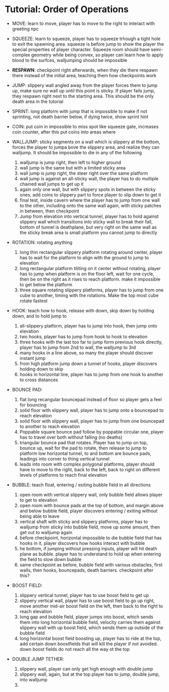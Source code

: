 # Tutorial: Order of Operations

+ MOVE: learn to move, player has to move to the right to interact with greeting npc

+ SQUEEZE: learn to squeeze, player has to squeeze trhough a tight hole to exit the spawning area. squeeze is before jump to show the player the special properties of player character. Squeeze room should have semi-complex geometry while being convex, so player can learn how to apply blood to the surfces, walljumping should be impossible

+ **RESPAWN**: checkpoint right afterwards, when they die there respawn there instead of the initial area, teaching them how checkpoints work

+ JUMP: slippery wall angled away from the player forces them to jump up, make sure no wall up until this point is sticky. If player fails jump, they respawn right next to the starting area. This should be the only death area in the tutorial

+ SPRINT: long platform with jump that is impossible to make if not sprinting, not death barrier below, if dying twice, show sprint hint

+ COIN: put coin in impossible to miss spot like squeeze gate, increases coin counter, after this put coins into areas where 

+ WALLJUMP: sticky segments on a wall which is slippery at the bottom, forces the player to jumpa bove the slippery area, and realize they can walljump. It should be impossible to die in any of the following
    1. walljump is jump right, then left to higher ground
    2. wall jump is the same but with a limited sticky area
    3. wall jump is jump right, the steer right over the same platform
    4. wall jump is against an all-sticky wall, the player has to do multiple chained wall jumps to get up it
    5. again only one wall, but with slippery spots in between the sticky ones, add coins to slippery part to force player to slip down to get it
    6. final test, inside cavern where the player has to jump from one wall to the other, including onto the same wall again, with sticky patches in between, then checkpoint
    7. Jump from elevation into vertical tunnel, player has to hold against slippery wall which transitions into sticky wall to break their fall, bottom of tunnel is deathplane, but very right on the same wall as the sticky break area is small platform you cannot jump to directly
  
+ ROTATION: rotating anything
    1. long thin rectangular slippery platform rotating around center, player has to wait for the platform to align with the ground to jump to elevation
    2. long rectangular platform tiliting on it center without rotating, player has to jump when platform is on the floor left, wait for one cycle, then be on the right as it rises to reach platform. make it impossible to get below the platform
    3. three square rotating slippery platforms, player has to jump from one cube to another, timing with the rotations. Make the top most cube rotate fastest

+ HOOK: teach how to hook, release with down, skip down by holding down, and to hold jump to 
    1. all-slippery platform, player has to jump into hook, then jump onto elevation
    2. two hooks, player has to jump from hook to hook to elevation
    3. three hooks with the last too far to jump form previous hook directly, player has to jump from 2nd to wall, the walljump to 3rd
    4. many hooks in a line above, so many the player should discover instant jump
    5. from high platform jump down a tunnel of hooks, player discovers holding down to skip 
    6. hooks in horizontal line, player has to jump from one hook to another to cross distances 

+ BOUNCE PAD: 
    1. flat long recangular bouncepad instead of floor so player gets a feel for bouncing
    2. solid floor with slippery wall, player has to jump onto a bouncepad to reach elevation
    3. solid floor with slippery wall, player has to jump from one bouncepad to another to reach elevation 
    4. Poppable square bounce pad follow by poppable circular one, player has to travel over both without falling (no deaths)
    5. triangular bounce pad that rotates. Player has to jump on top, bounce up, wait for the pad to rotate, then release to jump to platform 
low horizontal tunnel, to and bottom are bounce pads, leadings into corner to thing vertical tunnel
    6. leads into room with complex polygonal platforms, player should have to move to the right, back to the left, back to right on different levels of platforms to reach final elevation

+ BUBBLE: teach float, entering / exiting bubble field in all directions
    1. open room with vertical slippery wall, only bubble field allows player to get to elevation
    2. open room with bounce pads at the top of bottom, and margin above and below bubble field, player discovers entering / exiting without being able to leave
    3. vertical shaft with sticky and slippery platforms, player has to walljump from sticky into bubble field, move up some amount, then get out to walljump again
    4. before checkpoint, horizontal impossible to die bubble field that has hooks in it, player discovers how hooks interact with bubble 
    5. he bottom, if jumping without pressing inputs, player will hit death plane as bubble. player has to understand to hold up when entering the field to slow down bubble
    6. same checkpoint as before, bubble field with various obstacles, first walls, then hooks, bouncepads, death barriers. checkpoint after this?

+ BOOST FIELD:
  1. slippery vertical tunnel, player has to use boost field to get up
  2. slippery vertical wall, player has to use boost field to go up right, move another mid-air boost field on the left, then back to the right to reach elevation
  3. long gap and bubble field, player jumps into boost, which sends them into long horizontal bubble field, velocity carries them against slippery wall with up boost field, which sends them up outside of the bubble field
  4. long horizontal boost field boosting up, player has to ride at the top, add certain down boostfields that will kill the player if not avoided. down boost fields do not reach all the way ot the top

+ DOUBLE JUMP TETHER:
  1. slippery wall, player can only get high enough with double jump
  2. slippery wall, again, but at the top player has to jump, double jump, into walljump
  3. 
  
